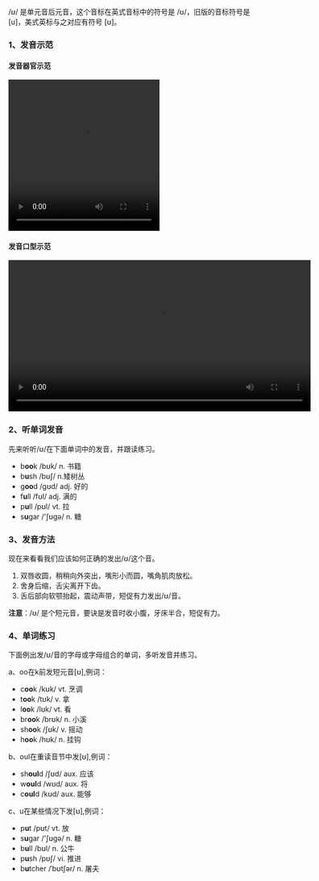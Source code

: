 /ʊ/ 是单元音后元音，这个音标在英式音标中的符号是 /ʊ/，旧版的音标符号是 [u]，美式英标与之对应有符号 [ʊ]。



### 1、发音示范

#### 发音器官示范

<video src="./u-1.mp4" width="300px" height="300px" controls="controls"></video>

#### 发音口型示范

<video src="./u.mp4" widah="300px" height="300px" controls="controls"></video>



### 2、听单词发音

先来听听/ʊ/在下面单词中的发音，并跟读练习。

- b**oo**k /bʊk/ n. 书籍
- b**u**sh /bʊʃ/ n.矮树丛
- g**oo**d /gʊd/ adj. 好的
- f**u**ll /fʊl/ adj. 满的
- p**u**ll /pʊl/ vt. 拉
- s**u**gar /'ʃʊgə/ n. 糖



### 3、发音方法

现在来看看我们应该如何正确的发出/ʊ/这个音。

1. 双唇收圆，稍稍向外突出，嘴形小而圆，嘴角肌肉放松。
2. 舍身后缩，舌尖离开下齿。
3. 舌后部向软颚抬起，震动声带，短促有力发出/ʊ/音。

**注意**：/ʊ/ 是个短元音，要诀是发音时收小腹，牙床半合，短促有力。



### 4、单词练习

下面例出发/ʊ/音的字母或字母组合的单词，多听发音并练习。

a、oo在k前发短元音[ʊ],例词：

- c**oo**k /kʊk/ vt. 烹调
- t**oo**k /tʊk/ v. 拿
- l**oo**k /lʊk/ vt. 看
- br**oo**k /brʊk/ n. 小溪
- sh**oo**k /ʃʊk/ v. 摇动
- h**oo**k /hʊk/ n. 挂钩

b、oul在重读音节中发[ʊ],例词：

- sh**oul**d /ʃʊd/ aux. 应该
- w**oul**d /wʊd/ aux. 将
- c**oul**d /kʊd/ aux. 能够

c、u在某些情况下发[ʊ],例词：

- p**u**t /pʊt/ vt. 放
- s**u**gar /'ʃʊgə/ n. 糖
- b**u**ll /bʊl/ n. 公牛
- p**u**sh /pʊʃ/ vi. 推进
- b**u**tcher /ˈbʊtʃər/ n. 屠夫